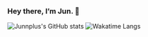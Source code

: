 ### Hey there, I’m Jun. 👋

![Junnplus's GitHub stats](https://github-readme-stats.vercel.app/api?username=junnplus&show_icons=true&theme=vue)
![Wakatime Langs](https://github-readme-stats.vercel.app/api/wakatime?username=Junnplus&theme=vue&langs_count=5)
<!--
**Junnplus/Junnplus** is a ✨ _special_ ✨ repository because its `README.md` (this file) appears on your GitHub profile.

Here are some ideas to get you started:

- 🔭 I’m currently working on ...
- 🌱 I’m currently learning ...
- 👯 I’m looking to collaborate on ...
- 🤔 I’m looking for help with ...
- 💬 Ask me about ...
- 📫 How to reach me: ...
- 😄 Pronouns: ...
- ⚡ Fun fact: ...

![Top Langs](https://github-readme-stats.vercel.app/api/top-langs/?username=junnplus&layout=compact&theme=tokyonight)
-->
